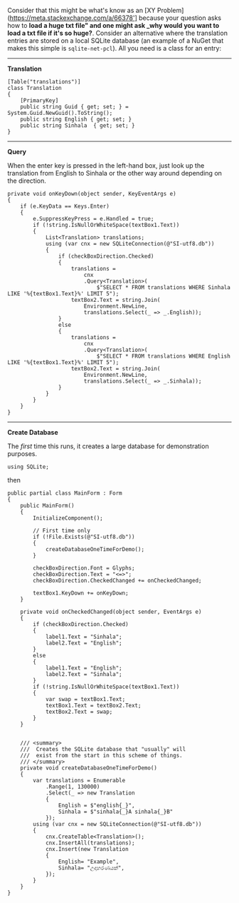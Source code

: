 ﻿Consider that this might be what's know as an [XY Problem](https://meta.stackexchange.com/a/66378'] because your question asks how to **load a huge txt file" and one might ask _why would you want to **load** a txt file if it's so huge?**. Consider an alternative where the translation entries are stored on a local SQLite database (an example of a NuGet that makes this simple is `sqlite-net-pcl`). All you need is a class for an entry:

***
**Translation**

    [Table("translations")]
    class Translation
    {
        [PrimaryKey]
        public string Guid { get; set; } = System.Guid.NewGuid().ToString();
        public string English { get; set; }
        public string Sinhala  { get; set; }
    }

***
**Query**

When the enter key is pressed in the left-hand box, just look up the translation from English to Sinhala or the other way around depending on the direction.

    private void onKeyDown(object sender, KeyEventArgs e)
    {
        if (e.KeyData == Keys.Enter)
        {
            e.SuppressKeyPress = e.Handled = true;
            if (!string.IsNullOrWhiteSpace(textBox1.Text))
            {
                List<Translation> translations;
                using (var cnx = new SQLiteConnection(@"SI-utf8.db"))
                {
                    if (checkBoxDirection.Checked)
                    {
                        translations =
                            cnx
                            .Query<Translation>(
                                $"SELECT * FROM translations WHERE Sinhala LIKE '%{textBox1.Text}%' LIMIT 5");
                        textBox2.Text = string.Join(
                            Environment.NewLine,
                            translations.Select(_ => _.English));
                    }
                    else
                    {
                        translations =
                            cnx
                            .Query<Translation>(
                                $"SELECT * FROM translations WHERE English LIKE '%{textBox1.Text}%' LIMIT 5");
                        textBox2.Text = string.Join(
                            Environment.NewLine,
                            translations.Select(_ => _.Sinhala));
                    }
                }
            }
        }
    }

***
**Create Database**

The _first_ time this runs, it creates a large database for demonstration purposes.

    using SQLite;

then

    public partial class MainForm : Form
    {
        public MainForm()
        {
            InitializeComponent();

            // First time only
            if (!File.Exists(@"SI-utf8.db"))
            {
                createDatabaseOneTimeForDemo();
            }

            checkBoxDirection.Font = Glyphs;
            checkBoxDirection.Text = "<=>";
            checkBoxDirection.CheckedChanged += onCheckedChanged;

            textBox1.KeyDown += onKeyDown;
        }

        private void onCheckedChanged(object sender, EventArgs e)
        {
            if (checkBoxDirection.Checked)
            {
                label1.Text = "Sinhala";
                label2.Text = "English";
            }
            else
            {
                label1.Text = "English";
                label2.Text = "Sinhala";
            }
            if (!string.IsNullOrWhiteSpace(textBox1.Text))
            {
                var swap = textBox1.Text;
                textBox1.Text = textBox2.Text;
                textBox2.Text = swap;
            }
        }


        /// <summary>
        ///  Creates the SQLite database that "usually" will
        ///  exist from the start in this scheme of things.
        /// </summary>
        private void createDatabaseOneTimeForDemo()
        {
            var translations = Enumerable
                .Range(1, 130000)
                .Select(_ => new Translation
                {
                    English = $"english{_}",
                    Sinhala = $"sinhala{_}A sinhala{_}B"
                });
            using (var cnx = new SQLiteConnection(@"SI-utf8.db"))
            {
                cnx.CreateTable<Translation>();
                cnx.InsertAll(translations);
                cnx.Insert(new Translation
                {
                    English= "Example",
                    Sinhala= "උදාහරණයක්",
                });
            }
        }
    }

